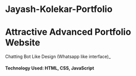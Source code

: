 # Jayash-Kolekar-Portfolio
# Attractive Advanced Portfolio Website
Chatting Bot Like Design (Whatsapp like interface)_
#### Technology Used: HTML, CSS, JavaScript
